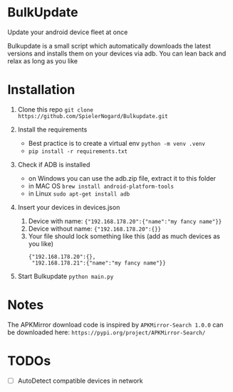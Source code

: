 # BulkUpdate

Update your android device fleet at once

Bulkupdate is a small script which automatically downloads the latest versions and installs them on your devices via adb. You can lean back and relax as long as you like

  

# Installation

1. Clone this repo ```git clone https://github.com/SpielerNogard/Bulkupdate.git```

2. Install the requirements
	- Best practice is to create a virtual env ```python -m venv .venv```
	- ```pip install -r requirements.txt```
3. Check if ADB is installed
	- on Windows you can use the adb.zip file, extract it to this folder
	- in MAC OS ```brew install android-platform-tools```
	- in Linux ```sudo apt-get install adb```
4. Insert your devices in devices.json
	1. Device with name: ```{"192.168.178.20":{"name":"my fancy name"}}```
	2. Device without name: ```{"192.168.178.20":{}}```
	3. Your file should lock something like this (add as much devices as you like)
		```
		{"192.168.178.20":{},
		 "192.168.178.21":{"name":"my fancy name"}}
		```
5. Start Bulkupdate ```python main.py```

# Notes
The APKMirror download code is inspired by `APKMirror-Search 1.0.0`  can be downloaded here: `https://pypi.org/project/APKMirror-Search/`

# TODOs
- [ ] AutoDetect compatible devices in network 